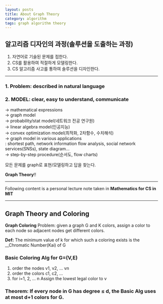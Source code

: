 ```yaml
---
layout: posts
title: About Graph Theory
category: algorithm
tags: graph algorithm theory
---
```


## 알고리즘 디자인의 과정(솔루션을 도출하는 과정)

1. 자연어로 기술된 문제를 접한다.
2. CS를 활용하여 적절하게 모델링한다.
3. CS 알고리즘 사고를 통하여 솔루션을 디자인한다.

---

### 1. Problem: described in natural language

### 2. MODEL: clear, easy to understand, communicate

→ mathematical expressions  
→ graph model  
→ probability/stat model(네트워크 전공 연구원)  
→ linear algebra model(인공지능)  
→ convex optimization model(최적화, 2차함수, 수치해석)  
→ graph model in various applications  
: shortest path, network information flow analysis,
social network services(SNSs), state diagram...  
→ step-by-step procedure(순서도, flow charts)

모든 문제를 graph로 표현/모델링하고 답을 찾는다.

**Graph Theory**!!

---

Following content is a personal lecture note taken in **Mathematics for CS in MIT**

---

## Graph Theory and Coloring

**Graph Coloring** Problem:
given a graph G and K colors, assign a color to each node so adjacent nodes get different colors.

**Def:** The minimum value of k for which such a coloring exists is the \_\_Chromatic Number(Kai) of G

### Basic Coloring Alg for G=(V,E)

1. order the nodes v1, v2, ... vn
2. order the colors c1, c2, ...
3. for i=1, 2, ... n
   Assign the lowest legal color to v

### Theorem: If every node in G has degree ≤ d, the Basic Alg uses at most d+1 colors for G.
